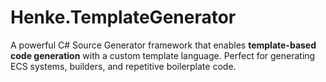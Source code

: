 # Henke.TemplateGenerator

A powerful C# Source Generator framework that enables **template-based code generation** with a custom template language. Perfect for generating ECS systems, builders, and repetitive boilerplate code.